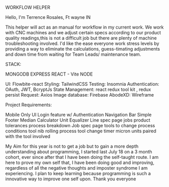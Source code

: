 WORKFLOW HELPER

Hello, I'm Terrence Rosales, Ft wayne IN

This helper will act as an manual for workflow in my current work. We work with CNC machines and we adjust certain specs according to our product
quality readings,this is not a difficult job but there are plenty of machine troubleshooting involved. I'd like the ease everyone work stress levels
by providing a way to eliminate the calculations, guess-timating adjustments and down time from waiting for Team Leads/ maintenance team.

STACK:

MONGODB
EXPRESS
REACT - Vite
NODE

UI: Flowbite-react
Styling: TailwindCSS
Testing: Insomnia
Authentication: OAuth, JWT, BcryptJs
State Management: react redux tool kit , redux persist
Request: Axios
Image database: Firebase
AbodeXD: Wireframe

Project Requirements:

Mobile Only UI
Login feature w/ Authentication
Navigation Bar
Simple Footer
Median Calculator
Unit Equalizer
Line spec page
jobs
product tolerances
process breakdown
Job spec page
tools to change
process
conditions
tool nib rolling process
tool change timer
micron units paired with the tool involved

My Aim for this year is not to get a job but to gain a more depth understanding about programming, I started last July 18 on a 3 month cohort,
ever since after that I have been doing the self-taught route. I am here to prove my own self that, I have been doing good and improving,
regardless of all the negative thoughts and imposter syndrome I am experiencing. I plan to keep learning because programming is such a innovative
way to improve one self upon. Thank you everyone